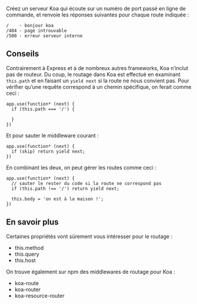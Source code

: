 Créez un serveur Koa qui écoute sur un numéro de port passé en ligne de
commande, et renvoie les réponses suivantes pour chaque route indiquée :

```
/    - bonjour koa
/404 - page introuvable
/500 - erreur serveur interne
```

## Conseils

Contrairement à Express et à de nombreux autres frameworks, Koa n’inclut pas
de routeur.  Du coup, le routage dans Koa est effectué en examinant `this.path`
et en faisant un `yield next` si la route ne nous convient pas.  Pour vérifier
qu’une requête correspond à un chemin spécifique, on ferait comme ceci :

```
app.use(function* (next) {
  if (this.path === '/') {

  }
})
```

Et pour sauter le middleware courant :

```
app.use(function* (next) {
  if (skip) return yield next;
})
```

En combinant les deux, on peut gérer les routes comme ceci :

```
app.use(function* (next) {
  // sauter le rester du code si la route ne correspond pas
  if (this.path !== '/') return yield next;

  this.body = 'on est à la maison !';
})
```

## En savoir plus

Certaines propriétés vont sûrement vous intéresser pour le routage :

- this.method
- this.query
- this.host

On trouve également sur npm des middlewares de routage pour Koa :

- koa-route
- koa-router
- koa-resource-router
